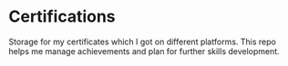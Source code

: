 # **Certifications**
Storage for my certificates which I got on different platforms. This repo helps me manage achievements and plan for further skills development.
